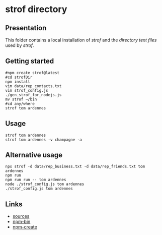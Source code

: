 strof directory
===============


Presentation
------------

This folder contains a local installation of *strof* and the *directory text files* used by *strof*.


Getting started
---------------

```shell
#npm create strof@latest
#cd strofDir
npm install
vim data/rep_contacts.txt
vim strof_config.js
./gen_strof_for_nodejs.js
mv strof ~/bin
#cd any/where
strof tom ardennes
```


Usage
-----

```shell
strof tom ardennes
strof tom ardennes -v champagne -a
```


Alternative usage
-----------------

```shell
npx strof -d data/rep_business.txt -d data/rep_friends.txt tom ardennes
npm run
npm run run -- tom ardennes
node ./strof_config.js tom ardennes
./strof_config.js tom ardennes
```


Links
-----

- [sources](https://github.com/charlyoleg2/strof)
- [npm-bin](https://www.npmjs.com/package/strof)
- [npm-create](https://www.npmjs.com/package/create-strof)

